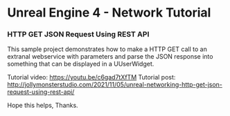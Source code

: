 # Unreal Engine 4 - Network Tutorial
### HTTP GET JSON Request Using REST API

This sample project demonstrates how to make a HTTP GET call to an extranal webservice with parameters and parse the JSON response into something that can be displayed in a UUserWidget.

Tutorial video: https://youtu.be/c6gad7tXfTM
Tutorial post: http://jollymonsterstudio.com/2021/11/05/unreal-networking-http-get-json-request-using-rest-api/

Hope this helps, Thanks.